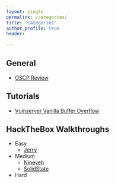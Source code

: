 ```yaml
---
layout: single
permalink: /categories/
title: "Categories"
author_profile: true
header:
 
---
```


## General 
 
* [OSCP Review](/OSCP-Review)

## Tutorials
 
* [Vulnserver Vanilla Buffer Overflow](/Vulnserver)

## HackTheBox Walkthroughs

* Easy
	* [Jerry](/HackTheBox-Jerry-Walkthrough)
* Medium
	* [Nineveh](/HackTheBox-Nineveh-Walkthrough)
	* [SolidState](/HackTheBox-SolidState-Walkthrough)	 
* Hard
	